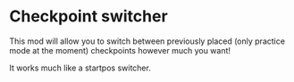 # Checkpoint switcher

This mod will allow you to switch between previously placed (only practice mode at the moment) checkpoints however much you want!

It works much like a startpos switcher.